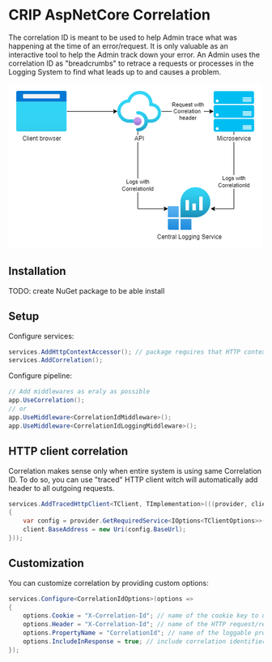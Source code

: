 # CRIP AspNetCore Correlation

The correlation ID is meant to be used to help Admin trace what was happening at the time of an error/request. It
is only valuable as an interactive tool to help the Admin track down your error. An Admin uses the correlation ID as
"breadcrumbs" to retrace a requests or processes in the Logging System to find what leads up to
and causes a problem.

![Correlation usage diagram](correlation.drawio.png)

## Installation

TODO: create NuGet package to be able install

## Setup

Configure services:

```csharp
services.AddHttpContextAccessor(); // package requires that HTTP context accessor is available
services.AddCorrelation();
```

Configure pipeline:

```csharp
// Add middlewares as eraly as possible
app.UseCorrelation();
// or
app.UseMiddleware<CorrelationIdMiddleware>();
app.UseMiddleware<CorrelationIdLoggingMiddleware>();
```

## HTTP client correlation

Correlation makes sense only when entire system is using same Correlation ID. To do so, you can use "traced" HTTP client
witch will automatically add header to all outgoing requests.

```csharp
services.AddTracedHttpClient<TClient, TImplementation>(((provider, client) =>
{
    var config = provider.GetRequiredService<IOptions<TClientOptions>>().Value;
    client.BaseAddress = new Uri(config.BaseUrl);
}));
```

## Customization

You can customize correlation by providing custom options:

```csharp
services.Configure<CorrelationIdOptions>(options =>
{
    options.Cookie = "X-Correlation-Id"; // name of the cookie key to use as correlation identifier
    options.Header = "X-Correlation-Id"; // name of the HTTP request/response header
    options.PropertyName = "CorrelationId"; // name of the loggable property
    options.IncludeInResponse = true; // include correlation identifier header in responses
});
```
